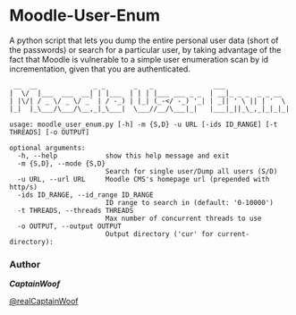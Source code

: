 # Moodle-User-Enum
A python script that lets you dump the entire personal user data (short of the passwords)  or search for a particular user, by taking advantage of the fact that Moodle is vulnerable to a simple user enumeration scan by id incrementation, given that you are authenticated.

```
 __  __              _ _       _   _               ___                
|  \/  |___  ___  __| | |___  | | | |___ ___ _ _  | __|_ _ _  _ _ __  
| |\/| / _ \/ _ \/ _` | / -_) | |_| (_-</ -_) '_| | _|| ' \ || | '  \ 
|_|  |_\___/\___/\__,_|_\___|  \___//__/\___|_|   |___|_||_\_,_|_|_|_|

usage: moodle_user_enum.py [-h] -m {S,D} -u URL [-ids ID_RANGE] [-t THREADS] [-o OUTPUT]

optional arguments:
  -h, --help            show this help message and exit
  -m {S,D}, --mode {S,D}
                        Search for single user/Dump all users (S/D)
  -u URL, --url URL     Moodle CMS's homepage url (prepended with http/s)
  -ids ID_RANGE, --id_range ID_RANGE
                        ID range to search in (default: '0-10000')
  -t THREADS, --threads THREADS
                        Max number of concurrent threads to use
  -o OUTPUT, --output OUTPUT
                        Output directory ('cur' for current-directory):

```

### Author
***CaptainWoof***

[@realCaptainWoof](https://www.twitter.com/realCaptainWoof)